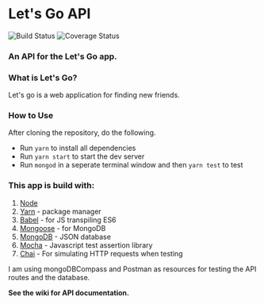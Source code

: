 # Let's Go API
![Build Status](https://travis-ci.com/duncangrubbs/lets-go-api.svg?branch=master)
![Coverage Status](https://coveralls.io/repos/github/duncangrubbs/lets-go-api/badge.svg?branch=master)

### An API for the **Let's Go** app.

### What is Let's Go?
Let's go is a web application for finding new friends.

### How to Use
After cloning the repository, do the following.
- Run `yarn` to install all dependencies
- Run `yarn start` to start the dev server
- Run `mongod` in a seperate terminal window and
then `yarn test` to test

### This app is build with:
1. [Node](https://nodejs.org/)
2. [Yarn](https://yarnpkg.com/) - package manager
3. [Babel](https://babeljs.io) - for JS transpiling ES6
4. [Mongoose](http://mongoosejs.com) - for MongoDB
5. [MongoDB](https://www.mongodb.com/) - JSON database
6. [Mocha](https://mochajs.org/) - Javascript test assertion library
7. [Chai](https://www.chaijs.com/) - For simulating HTTP requests when testing

I am using mongoDBCompass and Postman as resources for testing the API routes
and the database.

**See the wiki for API documentation.**